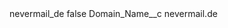 <?xml version="1.0" encoding="UTF-8"?>
<CustomMetadata xmlns="http://soap.sforce.com/2006/04/metadata" xmlns:xsi="http://www.w3.org/2001/XMLSchema-instance" xmlns:xsd="http://www.w3.org/2001/XMLSchema">
    <label>nevermail_de</label>
    <protected>false</protected>
    <values>
        <field>Domain_Name__c</field>
        <value xsi:type="xsd:string">nevermail.de</value>
    </values>
</CustomMetadata>
